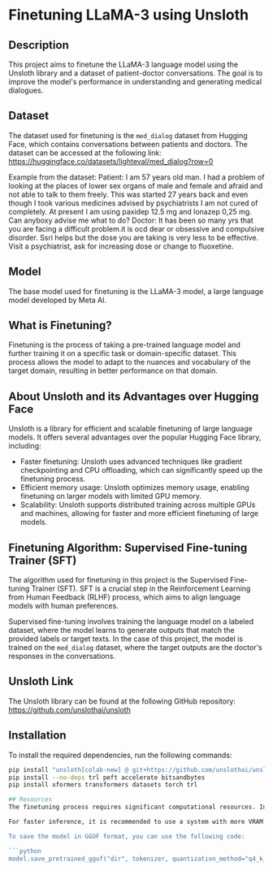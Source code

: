 
# Finetuning LLaMA-3 using Unsloth

## Description
This project aims to finetune the LLaMA-3 language model using the Unsloth library and a dataset of patient-doctor conversations. The goal is to improve the model's performance in understanding and generating medical dialogues.

## Dataset
The dataset used for finetuning is the `med_dialog` dataset from Hugging Face, which contains conversations between patients and doctors. The dataset can be accessed at the following link: https://huggingface.co/datasets/lighteval/med_dialog?row=0

Example from the dataset:
Patient: I am 57 years old man. I had a problem of looking at the places of lower sex organs of male and female and afraid and not able to talk to them freely. This was started 27 years back and even though I took various medicines advised by psychiatrists I am not cured of completely. At present I am using paxidep 12.5 mg and lonazep 0,25 mg. Can anyboxy advise me what to do?
Doctor: It has been so many yrs that you are facing a difficult problem.it is ocd dear or obsessive and compulsive disorder. Ssri helps but the dose you are taking is very less to be effective. Visit a psychiatrist, ask for increasing dose or change to fluoxetine.
## Model
The base model used for finetuning is the LLaMA-3 model, a large language model developed by Meta AI.

## What is Finetuning?
Finetuning is the process of taking a pre-trained language model and further training it on a specific task or domain-specific dataset. This process allows the model to adapt to the nuances and vocabulary of the target domain, resulting in better performance on that domain.

## About Unsloth and its Advantages over Hugging Face
Unsloth is a library for efficient and scalable finetuning of large language models. It offers several advantages over the popular Hugging Face library, including:

- Faster finetuning: Unsloth uses advanced techniques like gradient checkpointing and CPU offloading, which can significantly speed up the finetuning process.
- Efficient memory usage: Unsloth optimizes memory usage, enabling finetuning on larger models with limited GPU memory.
- Scalability: Unsloth supports distributed training across multiple GPUs and machines, allowing for faster and more efficient finetuning of large models.

## Finetuning Algorithm: Supervised Fine-tuning Trainer (SFT)
The algorithm used for finetuning in this project is the Supervised Fine-tuning Trainer (SFT). SFT is a crucial step in the Reinforcement Learning from Human Feedback (RLHF) process, which aims to align language models with human preferences.

Supervised fine-tuning involves training the language model on a labeled dataset, where the model learns to generate outputs that match the provided labels or target texts. In the case of this project, the model is trained on the `med_dialog` dataset, where the target outputs are the doctor's responses in the conversations.

## Unsloth Link
The Unsloth library can be found at the following GitHub repository: https://github.com/unslothai/unsloth

## Installation
To install the required dependencies, run the following commands:

```bash
pip install "unsloth[colab-new] @ git+https://github.com/unslothai/unsloth.git"
pip install --no-deps trl peft accelerate bitsandbytes
pip install xformers transformers datasets torch trl

## Resources
The finetuning process requires significant computational resources. In this project, the finetuning is performed on a Google Colab instance with a T4 GPU (15GB VRAM). While this configuration is sufficient for finetuning, it may not provide optimal performance for faster inference.It needs more than 15gb vram for average inference.

For faster inference, it is recommended to use a system with more VRAM or to employ model quantization techniques. One such technique is to save the model in the GGUF (Grouped Gradient Unified Format) format, which can significantly reduce the model's memory footprint, allowing it to run efficiently on CPUs or lower-end GPUs.

To save the model in GGUF format, you can use the following code:

```python
model.save_pretrained_gguf("dir", tokenizer, quantization_method="q4_k_m")
